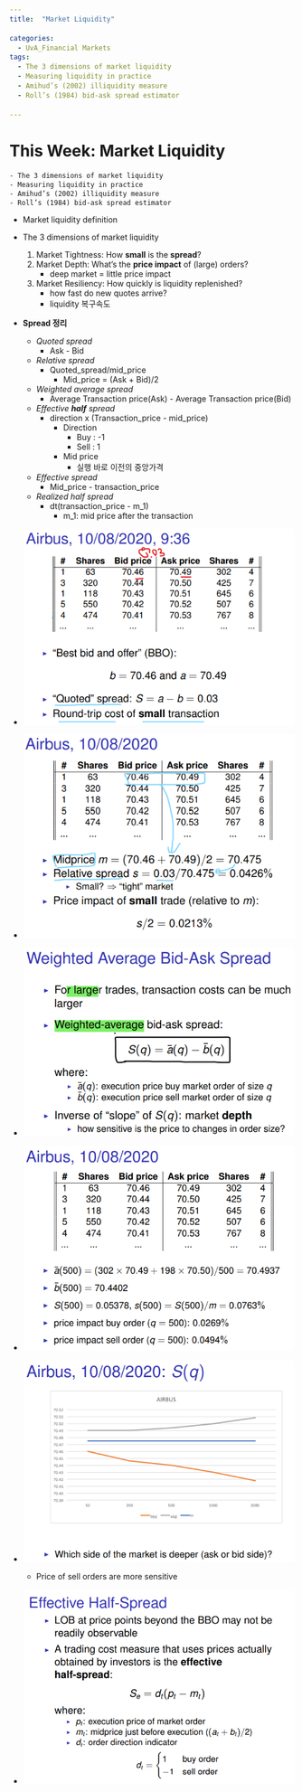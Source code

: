 ```yaml
---
title:  "Market Liquidity"

categories:
  - UvA_Financial Markets
tags:
  - The 3 dimensions of market liquidity
  - Measuring liquidity in practice
  - Amihud’s (2002) illiquidity measure
  - Roll’s (1984) bid-ask spread estimator

---
```


# This Week: Market Liquidity
    - The 3 dimensions of market liquidity
    - Measuring liquidity in practice
    - Amihud’s (2002) illiquidity measure
    - Roll’s (1984) bid-ask spread estimator
    
- Market liquidity definition

- The 3 dimensions of market liquidity
  1. Market Tightness: How **small** is the **spread**?
  2. Market Depth: What’s the **price impact** of (large)
  orders?
     - deep market = little price impact
  3. Market Resiliency: How quickly is liquidity
  replenished?
     - how fast do new quotes arrive?
     - liquidity 복구속도

- **Spread 정리**
  - *Quoted spread*
    - Ask - Bid
  - *Relative spread*
    - Quoted_spread/mid_price
      - Mid_price = (Ask + Bid)/2
  - *Weighted average spread*
    - Average Transaction price(Ask) - Average Transaction price(Bid)
  - *Effective **half** spread*
    - direction x (Transaction_price - mid_price)
      - Direction
        - Buy  : -1
        - Sell :  1
      - Mid price
        - 실행 바로 이전의 중앙가격
  - *Effective spread*
    - Mid_price - transaction_price
  - *Realized half spread*
    - dt(transaction_price - m_1)
      - m_1: mid price after the transaction

- ![](2021-09-14-08-48-51.png)
- ![](2021-09-14-08-49-02.png)
- ![](2021-09-14-08-53-55.png)
- ![](2021-09-14-09-47-21.png)
- ![](2021-09-14-09-48-13.png)
  - Price of sell orders are more sensitive
- ![](2021-09-27-08-59-09.png)
